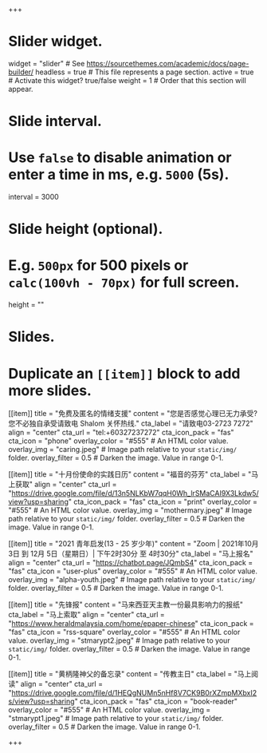 +++
# Slider widget.
widget = "slider"  # See https://sourcethemes.com/academic/docs/page-builder/
headless = true  # This file represents a page section.
active = true  # Activate this widget? true/false
weight = 1  # Order that this section will appear.

# Slide interval.
# Use `false` to disable animation or enter a time in ms, e.g. `5000` (5s).
interval = 3000

# Slide height (optional).
# E.g. `500px` for 500 pixels or `calc(100vh - 70px)` for full screen.
height = ""

# Slides.
# Duplicate an `[[item]]` block to add more slides.
[[item]]
  title = "免费及匿名的情绪支援"
  content = "您是否感觉心理已无力承受?您不必独自承受请致电 Shalom 关怀热线."
  cta_label = "请致电03-2723 7272"
  align = "center"
  cta_url = "tel:+60327237272"
  cta_icon_pack = "fas"
  cta_icon = "phone"
  overlay_color = "#555"  # An HTML color value.
  overlay_img = "caring.jpeg"  # Image path relative to your `static/img/` folder.
  overlay_filter = 0.5  # Darken the image. Value in range 0-1.

[[item]]
  title = "十月份使命的实践日历"
  content = "福音的芬芳"
  cta_label = "马上获取"
  align = "center"
  cta_url = "https://drive.google.com/file/d/13n5NLKbW7qqH0Wh_lrSMaCAI9X3Lkdw5/view?usp=sharing"
  cta_icon_pack = "fas"
  cta_icon = "print"
  overlay_color = "#555"  # An HTML color value.
  overlay_img = "mothermary.jpeg"  # Image path relative to your `static/img/` folder.
  overlay_filter = 0.5  # Darken the image. Value in range 0-1.

[[item]]
  title = "2021 青年启发(13 - 25 岁少年)"
  content = "Zoom | 2021年10月 3日 到 12月 5日（星期日）| 下午2时30分 至 4时30分"
  cta_label = "马上报名"
  align = "center"
  cta_url = "https://chatbot.page/JQmbS4"
  cta_icon_pack = "fas"
  cta_icon = "user-plus"
  overlay_color = "#555"  # An HTML color value.
  overlay_img = "alpha-youth.jpeg"  # Image path relative to your `static/img/` folder.
  overlay_filter = 0.5  # Darken the image. Value in range 0-1.

[[item]]
  title = "先锋报"
  content = "马来西亚天主教一份最具影响力的报纸"
  cta_label = "马上索取"
  align = "center"
  cta_url = "https://www.heraldmalaysia.com/home/epaper-chinese"
  cta_icon_pack = "fas"
  cta_icon = "rss-square"
  overlay_color = "#555"  # An HTML color value.
  overlay_img = "stmarypt2.jpeg"  # Image path relative to your `static/img/` folder.
  overlay_filter = 0.5  # Darken the image. Value in range 0-1.

[[item]]
  title = "黄柄隆神父的备忘录"
  content = "传教主日"
  cta_label = "马上阅读"
  align = "center"
  cta_url = "https://drive.google.com/file/d/1HEQgNUMn5nHf8V7CK9B0rXZmpMXbxI2s/view?usp=sharing"
  cta_icon_pack = "fas"
  cta_icon = "book-reader"
  overlay_color = "#555"  # An HTML color value.
  overlay_img = "stmarypt1.jpeg"  # Image path relative to your `static/img/` folder.
  overlay_filter = 0.5  # Darken the image. Value in range 0-1.

+++
